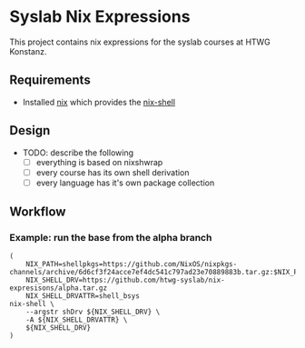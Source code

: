 # Syslab Nix Expressions
This project contains nix expressions for the syslab courses at HTWG Konstanz.

## Requirements

* Installed [nix](https://nixos.org/nix) which provides the [nix-shell](http://nixos.org/nix/manual/#sec-nix-shell)

## Design

* TODO: describe the following
    * [ ] everything is based on nixshwrap
    * [ ] every course has its own shell derivation
    * [ ] every language has it's own package collection

## Workflow

### Example: run the base from the alpha branch

```
(
    NIX_PATH=shellpkgs=https://github.com/NixOS/nixpkgs-channels/archive/6d6cf3f24acce7ef4dc541c797ad23e70889883b.tar.gz:$NIX_PATH
    NIX_SHELL_DRV=https://github.com/htwg-syslab/nix-expresisons/alpha.tar.gz
    NIX_SHELL_DRVATTR=shell_bsys
nix-shell \
    --argstr shDrv ${NIX_SHELL_DRV} \
    -A ${NIX_SHELL_DRVATTR} \
    ${NIX_SHELL_DRV}
)
```
